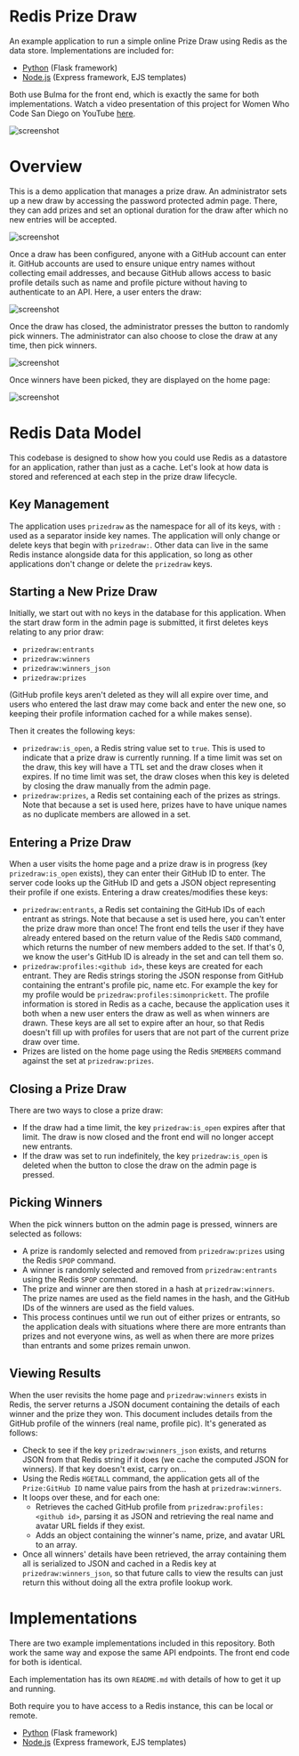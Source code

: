 # Redis Prize Draw

An example application to run a simple online Prize Draw using Redis as the data store.  Implementations are included for:

* [Python](python/README.md) (Flask framework)
* [Node.js](node/README.md) (Express framework, EJS templates)

Both use Bulma for the front end, which is exactly the same for both implementations.  Watch a video presentation of this project for Women Who Code San Diego on YouTube [here](https://www.youtube.com/watch?v=iRY_D21rxVg).

![screenshot](screenshots/draw_winners.png)

# Overview

This is a demo application that manages a prize draw.  An administrator sets up a new draw by accessing the password protected admin page.  There, they can add prizes and set an optional duration for the draw after which no new entries will be accepted.

![screenshot](screenshots/draw_admin_configure_draw.png)

Once a draw has been configured, anyone with a GitHub account can enter it.  GitHub accounts are used to ensure unique entry names without collecting email addresses, and because GitHub allows access to basic profile details such as name and profile picture without having to authenticate to an API.  Here, a user enters the draw:

![screenshot](screenshots/draw_enter_draw.png)

Once the draw has closed, the administrator presses the button to randomly pick winners.  The administrator can also choose to close the draw at any time, then pick winners.

![screenshot](screenshots/draw_admin_draw_open.png)

Once winners have been picked, they are displayed on the home page:

![screenshot](screenshots/draw_winners.png)

# Redis Data Model

This codebase is designed to show how you could use Redis as a datastore for an application, rather than just as a cache.  Let's look at how data is stored and referenced at each step in the prize draw lifecycle.

## Key Management

The application uses `prizedraw` as the namespace for all of its keys, with `:` used as a separator inside key names.  The application will only change or delete keys that begin with `prizedraw:`.  Other data can live in the same Redis instance alongside data for this application, so long as other applications don't change or delete the `prizedraw` keys.

## Starting a New Prize Draw

Initially, we start out with no keys in the database for this application.  When the start draw form in the admin page is submitted, it first deletes keys relating to any prior draw:

* `prizedraw:entrants`
* `prizedraw:winners`
* `prizedraw:winners_json`
* `prizedraw:prizes`

(GitHub profile keys aren't deleted as they will all expire over time, and users who entered the last draw may come back and enter the new one, so keeping their profile information cached for a while makes sense).

Then it creates the following keys:

* `prizedraw:is_open`, a Redis string value set to `true`.  This is used to indicate that a prize draw is currently running.  If a time limit was set on the draw, this key will have a TTL set and the draw closes when it expires.  If no time limit was set, the draw closes when this key is deleted by closing the draw manually from the admin page.
* `prizedraw:prizes`, a Redis set containing each of the prizes as strings.  Note that because a set is used here, prizes have to have unique names as no duplicate members are allowed in a set.

## Entering a Prize Draw

When a user visits the home page and a prize draw is in progress (key `prizedraw:is_open` exists), they can enter their GitHub ID to enter.  The server code looks up the GitHub ID and gets a JSON object representing their profile if one exists.  Entering a draw creates/modifies these keys:

* `prizedraw:entrants`, a Redis set containing the GitHub IDs of each entrant as strings.  Note that because a set is used here, you can't enter the prize draw more than once!  The front end tells the user if they have already entered based on the return value of the Redis `SADD` command, which returns the number of new members added to the set.  If that's 0, we know the user's GitHub ID is already in the set and can tell them so.
* `prizedraw:profiles:<github id>`, these keys are created for each entrant.  They are Redis strings storing the JSON response from GitHub containing the entrant's profile pic, name etc.  For example the key for my profile would be `prizedraw:profiles:simonprickett`.  The profile information is stored in Redis as a cache, because the application uses it both when a new user enters the draw as well as when winners are drawn.  These keys are all set to expire after an hour, so that Redis doesn't fill up with profiles for users that are not part of the current prize draw over time. 
* Prizes are listed on the home page using the Redis `SMEMBERS` command against the set at `prizedraw:prizes`.

## Closing a Prize Draw

There are two ways to close a prize draw:

* If the draw had a time limit, the key `prizedraw:is_open` expires after that limit.  The draw is now closed and the front end will no longer accept new entrants.
* If the draw was set to run indefinitely, the key `prizedraw:is_open` is deleted when the button to close the draw on the admin page is pressed.

## Picking Winners

When the pick winners button on the admin page is pressed, winners are selected as follows:

* A prize is randomly selected and removed from `prizedraw:prizes` using the Redis `SPOP` command.
* A winner is randomly selected and removed from `prizedraw:entrants` using the Redis `SPOP` command.
* The prize and winner are then stored in a hash at `prizedraw:winners`.  The prize names are used as the field names in the hash, and the GitHub IDs of the winners are used as the field values.
* This process continues until we run out of either prizes or entrants, so the application deals with situations where there are more entrants than prizes and not everyone wins, as well as when there are more prizes than entrants and some prizes remain unwon.

## Viewing Results

When the user revisits the home page and `prizedraw:winners` exists in Redis, the server returns a JSON document containing the details of each winner and the prize they won.  This document includes details from the GitHub profile of the winners (real name, profile pic).  It's generated as follows:

* Check to see if the key `prizedraw:winners_json` exists, and returns JSON from that Redis string if it does (we cache the computed JSON for winners).  If that key doesn't exist, carry on...
* Using the Redis `HGETALL` command, the application gets all of the `Prize:GitHub ID` name value pairs from the hash at `prizedraw:winners`.
* It loops over these, and for each one:
  * Retrieves the cached GitHub profile from `prizedraw:profiles:<github id>`, parsing it as JSON and retrieving the real name and avatar URL fields if they exist.
  * Adds an object containing the winner's name, prize, and avatar URL to an array.
* Once all winners' details have been retrieved, the array containing them all is serialized to JSON and cached in a Redis key at `prizedraw:winners_json`, so that future calls to view the results can just return this without doing all the extra profile lookup work.

# Implementations

There are two example implementations included in this repository.  Both work the same way and expose the same API endpoints.  The front end code for both is identical.

Each implementation has its own `README.md` with details of how to get it up and running.

Both require you to have access to a Redis instance, this can be local or remote.

* [Python](python/README.md) (Flask framework)
* [Node.js](node/README.md) (Express framework, EJS templates)
